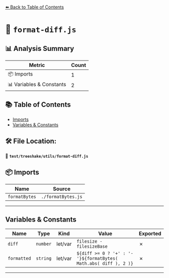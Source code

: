 [⬅️ Back to Table of Contents](../../../index.md)

# 📄 `format-diff.js`

## 📊 Analysis Summary

| Metric | Count |
|--------|-------|
| 📦 Imports | 1 |
| 📊 Variables & Constants | 2 |

## 📚 Table of Contents

- [Imports](#imports)
- [Variables & Constants](#variables-constants)

## 🛠️ File Location:
📂 **`test/treeshake/utils/format-diff.js`**

## 📦 Imports

| Name | Source |
|------|--------|
| `formatBytes` | `./formatBytes.js` |


---

## Variables & Constants

| Name | Type | Kind | Value | Exported |
|------|------|------|-------|----------|
| `diff` | `number` | let/var | `filesize - filesizeBase` | ✗ |
| `formatted` | `string` | let/var | ``${diff >= 0 ? '+' : '-'}${formatBytes( Math.abs( diff ), 2 )}`` | ✗ |


---